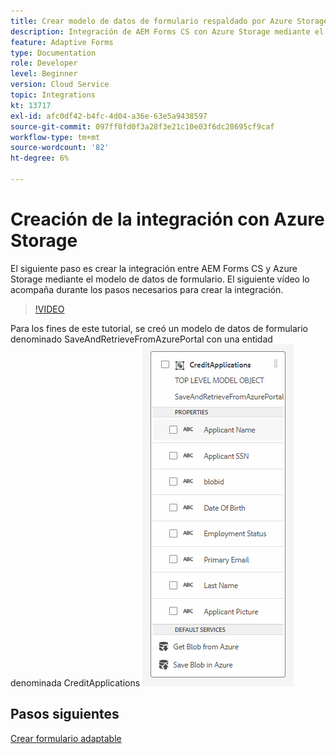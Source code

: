 ```yaml
---
title: Crear modelo de datos de formulario respaldado por Azure Storage
description: Integración de AEM Forms CS con Azure Storage mediante el modelo de datos de formulario
feature: Adaptive Forms
type: Documentation
role: Developer
level: Beginner
version: Cloud Service
topic: Integrations
kt: 13717
exl-id: afc0df42-b4fc-4d04-a36e-63e5a9438597
source-git-commit: 097ff8fd0f3a28f3e21c10e03f6dc28695cf9caf
workflow-type: tm+mt
source-wordcount: '82'
ht-degree: 6%

---
```


# Creación de la integración con Azure Storage

El siguiente paso es crear la integración entre AEM Forms CS y Azure Storage mediante el modelo de datos de formulario.
El siguiente vídeo lo acompaña durante los pasos necesarios para crear la integración.

>[!VIDEO](https://video.tv.adobe.com/v/335385?quality=12&learn=on)

Para los fines de este tutorial, se creó un modelo de datos de formulario denominado SaveAndRetrieveFromAzurePortal con una entidad denominada CreditApplications
![fdm-entity](./assets/fdm-entity.png)

## Pasos siguientes

[Crear formulario adaptable](./create-af.md)
